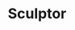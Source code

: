 ---
title: "Sculptor"
hashtag: sculptor
borders:
  - Aquarius
  - Cetus
  - Fornax
  - Grus
  - Phoenix
  - Piscis Austrinus
layout: hashtag
tags:
  - Constellation
---